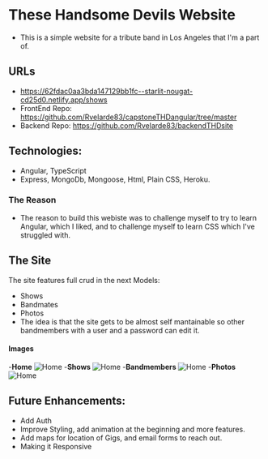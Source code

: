 # These Handsome Devils Website

- This is a simple website for a tribute band in Los Angeles that I'm a part of.

## URLs
- https://62fdac0aa3bda147129bb1fc--starlit-nougat-cd25d0.netlify.app/shows
- FrontEnd Repo: https://github.com/Rvelarde83/capstoneTHDangular/tree/master
- Backend Repo: https://github.com/Rvelarde83/backendTHDsite
## Technologies: 

- Angular, TypeScript
- Express, MongoDb, Mongoose, Html, Plain CSS, Heroku.

### The Reason

- The reason to build this webiste was to challenge myself to try to learn Angular, which I liked, and to challenge myself to learn CSS which I've struggled with.


## The Site 

The site features full crud in the next Models:
- Shows
- Bandmates
- Photos 
- The idea is that the site gets to be almost self mantainable so other bandmembers with a user and a password can edit it.


#### Images
-**Home**
![Home](https://i.imgur.com/pfC0RVE.png)
-**Shows**
![Home](https://i.imgur.com/wUyvcsY.png)
-**Bandmembers**
![Home](https://i.imgur.com/SCWAy5i.png)
-**Photos**
![Home](https://i.imgur.com/ha0xpOk.png)


## Future Enhancements:

- Add Auth
- Improve Styling, add animation at the beginning and more features.
- Add maps for location of Gigs, and email forms to reach out.
- Making it Responsive
